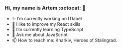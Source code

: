 ### Hi, my name is Artem :octocat: 👋

- ✨ I’m currently working on ITlabel
- 📱 I like to improve my React skills
- 🌱 I’m currently learning TypeScript
- 💬 Ask me about JavaScript
- 📫 How to reach me: Kharkiv, Heroes of Stalingrad.
